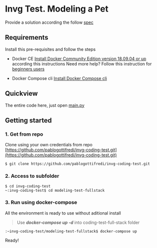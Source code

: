 # Invg Test. Modeling a Pet

Provide a solution according the follow  [spec](https://github.com/pablogottifredi/invg-coding-test/blob/master/spec-modeling-test-full-stack.md)

## Requirements

Install this pre-requisites and follow the steps

-   Docker CE  [Install Docker Community Edition version 18.09.04 or up](https://docs.docker.com/install/linux/docker-ce/ubuntu/)  according this instructions Need more help? Follow this instruction for  [beginners users](https://github.com/pablogottifredi/invg-coding-test/blob/master/docker-beginner-install.md)
    
-   Docker Compose cli  [Install Docker Compose cli](https://docs.docker.com/compose/install/)
    

## Quickview
The entire code here, just open [main.py](main.py)

## Getting started

### 1. Get from repo

Clone using your own credentials from repo  [https://github.com/pablogottifredi/invg-coding-test.git](https://github.com/pablogottifredi/invg-coding-test.git)

```
$ git clone https://github.com/pablogottifredi/invg-coding-test.git

```

### 2. Access to subfolder

```
$ cd invg-coding-test
~:invg-coding-test$ cd modeling-test-fullstack

```

### 3. Run using docker-compose

All the environment is ready to use without aditional install

> Use  _**docker-compose up -d**_  into coding-test-full-stack folder

```
:~invg-coding-test/modeling-test-fullstack$ docker-compose up

```

Ready!